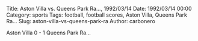 Title: Aston Villa vs. Queens Park Ra…, 1992/03/14
Date: 1992/03/14 00:00
Category: sports
Tags: football, football scores, Aston Villa, Queens Park Ra…
Slug: aston-villa-vs-queens-park-ra
Author: carbonero


Aston Villa 0 - 1 Queens Park Ra…

